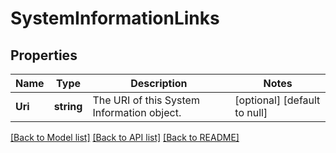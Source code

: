 # SystemInformationLinks

## Properties
Name | Type | Description | Notes
------------ | ------------- | ------------- | -------------
**Uri** | **string** | The URI of this System Information object. | [optional] [default to null]

[[Back to Model list]](../README.md#documentation-for-models) [[Back to API list]](../README.md#documentation-for-api-endpoints) [[Back to README]](../README.md)

